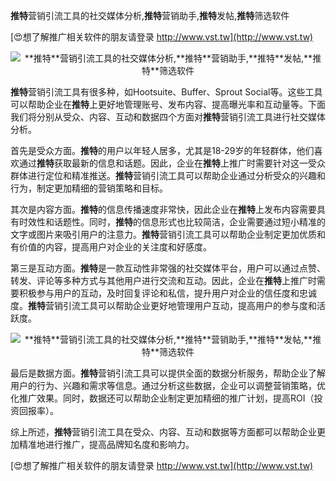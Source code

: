 **推特**营销引流工具的社交媒体分析,**推特**营销助手,**推特**发帖,**推特**筛选软件

[😍想了解推广相关软件的朋友请登录 http://www.vst.tw](http://www.vst.tw)

 <center><img src="https://vst.tw/MP4/tuiguang/png/0.png" alt="**推特**营销引流工具的社交媒体分析,**推特**营销助手,**推特**发帖,**推特**筛选软件"></center>

**推特**营销引流工具有很多种，如Hootsuite、Buffer、Sprout Social等。这些工具可以帮助企业在**推特**上更好地管理账号、发布内容、提高曝光率和互动量等。下面我们将分别从受众、内容、互动和数据四个方面对**推特**营销引流工具进行社交媒体分析。

首先是受众方面。**推特**的用户以年轻人居多，尤其是18-29岁的年轻群体，他们喜欢通过**推特**获取最新的信息和话题。因此，企业在**推特**上推广时需要针对这一受众群体进行定位和精准推送。**推特**营销引流工具可以帮助企业通过分析受众的兴趣和行为，制定更加精细的营销策略和目标。

其次是内容方面。**推特**的信息传播速度非常快，因此企业在**推特**上发布内容需要具有时效性和话题性。同时，**推特**的信息形式也比较简洁，企业需要通过短小精准的文字或图片来吸引用户的注意力。**推特**营销引流工具可以帮助企业制定更加优质和有价值的内容，提高用户对企业的关注度和好感度。

第三是互动方面。**推特**是一款互动性非常强的社交媒体平台，用户可以通过点赞、转发、评论等多种方式与其他用户进行交流和互动。因此，企业在**推特**上推广时需要积极参与用户的互动，及时回复评论和私信，提升用户对企业的信任度和忠诚度。**推特**营销引流工具可以帮助企业更好地管理用户互动，提高用户的参与度和活跃度。

 <center><img src="https://vst.tw/MP4/tuiguang/png/0.png" alt="**推特**营销引流工具的社交媒体分析,**推特**营销助手,**推特**发帖,**推特**筛选软件"></center>

最后是数据方面。**推特**营销引流工具可以提供全面的数据分析服务，帮助企业了解用户的行为、兴趣和需求等信息。通过分析这些数据，企业可以调整营销策略，优化推广效果。同时，数据还可以帮助企业制定更加精细的推广计划，提高ROI（投资回报率）。

综上所述，**推特**营销引流工具在受众、内容、互动和数据等方面都可以帮助企业更加精准地进行推广，提高品牌知名度和影响力。

[😍想了解推广相关软件的朋友请登录 http://www.vst.tw](http://www.vst.tw)



